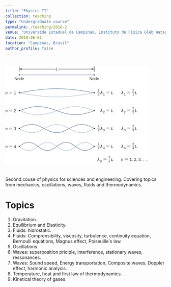 ```yaml
---
title: "Physics II"
collection: teaching
type: "Undergraduate course"
permalink: /teaching/2018-2
venue: "Universide Estadual de Campinas, Instituto de Física Gleb Wataghin"
date: 2018-06-01
location: "Campinas, Brasil"
author_profile: false
---
```


<br/><img src='/images/teaching/stationary_wave.jpg'>

#
Second couse of physics for sciences and engineering. Covering topics from mechanics, oscillations, waves, fluids and thermodynamics.


Topics
======
1. Gravitation.
2. Equilibrium and Elasticity.
3. Fluids: hidrostatic.
4. Fluids: Comprensibility, viscosity, turbulence, continuity equation, Bernoulli equations, Magnus effect, Poiseuille's law.
5. Oscillations.
6. Waves: superposition priciple, interference, stationary waves, ressonances.
7. Waves: Sound speed, Energy transportation, Composite waves, Doppler effect, harmonic analysis.
8. Temperature, heat and first law of thermodynamics.
9. Kinetical theory of gases.

